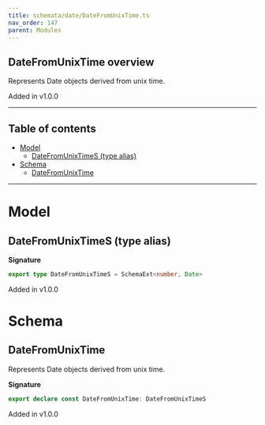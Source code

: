 ```yaml
---
title: schemata/date/DateFromUnixTime.ts
nav_order: 147
parent: Modules
---
```


## DateFromUnixTime overview

Represents Date objects derived from unix time.

Added in v1.0.0

---

<h2 class="text-delta">Table of contents</h2>

- [Model](#model)
  - [DateFromUnixTimeS (type alias)](#datefromunixtimes-type-alias)
- [Schema](#schema)
  - [DateFromUnixTime](#datefromunixtime)

---

# Model

## DateFromUnixTimeS (type alias)

**Signature**

```ts
export type DateFromUnixTimeS = SchemaExt<number, Date>
```

Added in v1.0.0

# Schema

## DateFromUnixTime

Represents Date objects derived from unix time.

**Signature**

```ts
export declare const DateFromUnixTime: DateFromUnixTimeS
```

Added in v1.0.0

